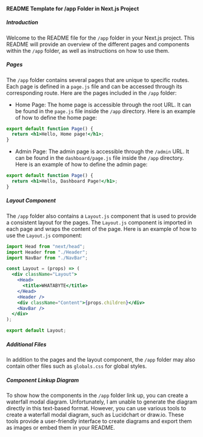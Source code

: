 #### README Template for /app Folder in Next.js Project

##### Introduction

Welcome to the README file for the `/app` folder in your Next.js project. This README will provide an overview of the different pages and components within the `/app` folder, as well as instructions on how to use them.

##### Pages

The `/app` folder contains several pages that are unique to specific routes. Each page is defined in a `page.js` file and can be accessed through its corresponding route. Here are the pages included in the `/app` folder:

- Home Page: The home page is accessible through the root URL. It can be found in the `page.js` file inside the `/app` directory. Here is an example of how to define the home page:

```jsx
export default function Page() {
  return <h1>Hello, Home page!</h1>;
}
```

- Admin Page: The admin page is accessible through the `/admin` URL. It can be found in the `dashboard/page.js` file inside the `/app` directory. Here is an example of how to define the admin page:

```jsx
export default function Page() {
  return <h1>Hello, Dashboard Page!</h1>;
}
```

##### Layout Component

The `/app` folder also contains a `Layout.js` component that is used to provide a consistent layout for the pages. The `Layout.js` component is imported in each page and wraps the content of the page. Here is an example of how to use the `Layout.js` component:

```jsx
import Head from "next/head";
import Header from "./Header";
import NavBar from "./NavBar";

const Layout = (props) => (
  <div className="Layout">
    <Head>
      <title>WHATABYTE</title>
    </Head>
    <Header />
    <div className="Content">{props.children}</div>
    <NavBar />
  </div>
);

export default Layout;
```

##### Additional Files

In addition to the pages and the layout component, the `/app` folder may also contain other files such as `globals.css` for global styles.

##### Component Linkup Diagram

To show how the components in the `/app` folder link up, you can create a waterfall modal diagram. Unfortunately, I am unable to generate the diagram directly in this text-based format. However, you can use various tools to create a waterfall modal diagram, such as Lucidchart or draw.io. These tools provide a user-friendly interface to create diagrams and export them as images or embed them in your README.
